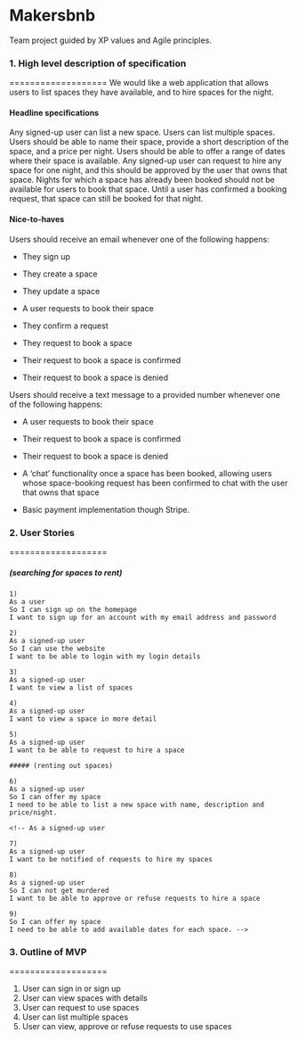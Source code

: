 # Makersbnb

Team project guided by XP values and Agile principles.

### 1. High level description of specification
===================
We would like a web application that allows users to list spaces they have available, and to hire spaces for the night.

#### Headline specifications

Any signed-up user can list a new space.
Users can list multiple spaces.
Users should be able to name their space, provide a short description of the space, and a price per night.
Users should be able to offer a range of dates where their space is available.
Any signed-up user can request to hire any space for one night, and this should be approved by the user that owns that space.
Nights for which a space has already been booked should not be available for users to book that space.
Until a user has confirmed a booking request, that space can still be booked for that night.

#### Nice-to-haves

Users should receive an email whenever one of the following happens:

* They sign up

* They create a space

* They update a space

* A user requests to book their space

* They confirm a request

* They request to book a space

* Their request to book a space is confirmed

* Their request to book a space is denied

Users should receive a text message to a provided number whenever one of the following happens:

* A user requests to book their space

* Their request to book a space is confirmed

* Their request to book a space is denied

* A ‘chat’ functionality once a space has been booked, allowing users whose space-booking request has been confirmed to chat with the user that owns that space

* Basic payment implementation though Stripe.


### 2. User Stories
===================
##### (searching for spaces to rent)
```
1)
As a user
So I can sign up on the homepage
I want to sign up for an account with my email address and password

2)
As a signed-up user
So I can use the website
I want to be able to login with my login details

3)
As a signed-up user
I want to view a list of spaces

4)
As a signed-up user
I want to view a space in more detail

5)
As a signed-up user
I want to be able to request to hire a space

##### (renting out spaces)

6)
As a signed-up user
So I can offer my space
I need to be able to list a new space with name, description and price/night.

<!-- As a signed-up user

7)
As a signed-up user
I want to be notified of requests to hire my spaces

8)
As a signed-up user
So I can not get murdered
I want to be able to approve or refuse requests to hire a space

9)
So I can offer my space
I need to be able to add available dates for each space. -->

```

### 3. Outline of MVP
===================
1. User can sign in or sign up
2. User can view spaces with details
3. User can request to use spaces
4. User can list multiple spaces
5. User can view, approve or refuse requests to use spaces
